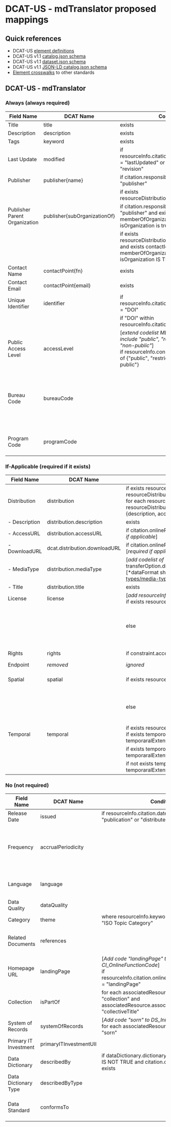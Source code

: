 # DCAT-US - mdTranslator proposed mappings
## Quick references
  - DCAT-US [element definitions](https://resources.data.gov/resources/dcat-us/)
  - DCAT-US v1.1 [catalog.json schema](https://resources.data.gov/schemas/dcat-us/v1.1/schema/catalog.json)
  - DCAT-US v1.1 [dataset.json schema](https://resources.data.gov/schemas/dcat-us/v1.1/schema/dataset.json)
  - DCAT-US v1.1 [JSON-LD catalog.json schema](https://resources.data.gov/schemas/dcat-us/v1.1/schema/catalog.jsonld)
  - [Element crosswalks](https://resources.data.gov/resources/podm-field-mapping/#field-mappings) to other standards

## DCAT-US - mdTranslator

### Always (always required)

| Field Name | DCAT Name | Condition | mdJson Source |
| --- | --- | --- | --- |
| Title | title | exists | citation.title |
| Description | description | exists | resourceInfo.abstract |
| Tags | keyword | exists | [resourceInfo.keyword.keyword[0, n] *flatten*] |
| Last Update | modified | if resourceInfo.citation.date[any].dateType = "lastUpdated" or "lastRevised" or "revision" | resourceInfo.citation.date[most recent] |
| Publisher | publisher{name} | if citation.responsibleParty.[any].role = "publisher" |  contactId -> contact.name where isOrganization IS TRUE |
| | | if exists resourceDistribution.distributor.contact | [first contact] contactId -> contact.name where isOrganization IS TRUE |
| Publisher Parent Organization | publisher{subOrganizationOf} | if citation.responsibleParty[any].role = "publisher" and exists contactId -> memberOfOrganization[0] and isOrganization is true | contactId -> contact.name |
| | | if exists resourceDistribution.distributor.contact and exists contactId -> memberOfOrganization[0] and isOrganization IS TRUE | contactId -> contact.name |
| Contact Name | contactPoint{fn} | exists | resourceInfo.pointOfContact.parties[0].contactId -> contact.name |
| Contact Email | contactPoint{email} | exists | resourceInfo.pointOfContact.parties[0].contactId -> contact.eMailList[0] |
| Unique Identifier | identifier | if resourceInfo.citation.identifier.namespace = "DOI" | resourceInfo.citation.onlineResource.uri |
| | | if "DOI" within resourceInfo.citation.onlineResource.uri | resourceInfo.citation.onlineResource.uri |
| Public Access Level | accessLevel | [*extend codelist MD_RestrictionCode to include "public",  "restricted  public", "non-public"*] <br> if resourceInfo.constraints.legal[any] one of {"public", "restricted public", "non-public"} | resourceInfo.constraints.legal[first]. Also resourceInfo.constraint.security.classification [[MD_ClassificationCode](https://mdtools.adiwg.org/#codes-page?c=iso_classification)] |
| Bureau Code | bureauCode | | [*extend role codelist to include "bureau", extend namespace codelist to include "bureauCode"*] <br> for each resourceInfo.citation.responsibleParty[any] role = "bureau" <br>contactId -> contact.identifier [*identifier must conform to https://resources.data.gov/schemas/dcat-us/v1.1/omb_bureau_codes.csv*] |
| Program Code | programCode | | [*add new element of program resourceInfo.programCode, add new codelist of programCode*] <br> resourceInfo.program[0,n] |

### If-Applicable (required if it exists)

| Field Name | DCAT Name | Condition | mdJson Source |
| --- | --- | --- | --- |
| Distribution | distribution | if exists resourceDistribution[any] and if exists resourceDistribution.distributor[any].transferOption[any].onlineOption[any].uri <br> for each resourceDistribution[0, n] where exists resourceDistribution.distributor.transferOption.onlineOption.uri then <br> {description, accessURL, downloadURL, mediaType, title} |
| - Description | distribution.description | exists | resourceDistribution.description |
| - AccessURL | distribution.accessURL | if citation.onlineResources[first occurence].uri [path ends in ".html"] [*required if applicable*] | resourceDistribution.distributor.transferOption.onlineOption.uri |
| - DownloadURL | dcat.distribution.downloadURL | if citation.onlineResources[first occurence].uri [path does not end in ".html"] [*required if applicable*] |resourceDistribution.distributor.transferOption.onlineOption.uri |
| - MediaType | distribution.mediaType | [*add codelist of "dataFormat"*] <br> transferOption.distributionFormat.formatSpecification.title [dataFormat] [*dataFormat should conform to: https://www.iana.org/assignments/media-types/media-types.xhtml*] |
| - Title | distribution.title | exists | resourceDistribution.distributor.transferOption.onlineOption.name |
| License | license | [*add resourceInfo.constraint.reference to mdEditor*] <br> if exists resourceInfo.constraint.reference[0] | resourceInfo.constraint.reference[0] <br> |
| | | else | https://creativecommons.org/publicdomain/zero/1.0/ <br> [*allows author to identify a license to use, or default to CC0 if none provided, CC0 would cover international usage as opposed to publicdomain*] <br> [*others: http://www.usa.gov/publicdomain/label/1.0/, http://opendatacommons.org/licenses/pddl/1.0*] |
| Rights | rights | if constraint.accessLevel in {"restricted public", "non-public"} | resourceInfo.constraint.releasibility.statement + " " + each constraint.releasibility.dessiminationConstraint[0, n] |
| Endpoint | *removed* | *ignored* | *ignored* |
| Spatial | spatial | if exists resourceInfo.extents[0].geographicExtents[0].boundingBox | boundingBox.eastLongitude + "," + boundingBox.southLatitude + "," + boundingBox.westLongitude + "," + boundingBox.northLatitude [*decimal degrees*] |
| | | else | if exists resourceInfo.extents[0].geographicExtents[0].geographicElement[0].type = "point" then <br> geographicElement[0].coordinate[1] + "," + geographicElement[0].coordinate[0] [*lat, long decimal degrees*] |
| Temporal | temporal | if exists resourceInfo.extent[0].temporalExtent[0] then <br> if exists tempororalExtent[0].timePeriod.startDate and exists temporaralExtent[0].timePeriod.endDate | timePeriod[0].startDate + "/" + timePeriod.endDate |
| | | if exists  tempororalExtent[0].timePeriod.startDate and not exists temporaralExtent[0].timePeriod.endDate | tempororalExtent[0].timePeriod.startDate |
| | | if not exists temporalExtent[0].timePeriod.startDate and exists temporaralExtent[0].timePeriod.endDate | tempororalExtent[0].timePeriod.endDate <br> [*may need revisiting relative to decision on date only formatting*] |

### No (not required)

| Field Name | DCAT Name | Condition | mdJson Source |
| --- | --- | --- | --- |
| Release Date | issued | if resourceInfo.citation.date[any].dateType = "publication" or "distributed" | resourceInfo.citation.date[earliest] |
| Frequency | accrualPeriodicity | | [*ISO codelist MD_maintenanceFrequency can be used and several codes intersect with accrualPeriod codelist they are partially corresponding. A column of ISO8601 code equivalents could be added to MD_maintenanceFrequency to provide the coding expected https://resources.data.gov/schemas/dcat-us/v1.1/iso8601_guidance/#accrualperiodicity, community valuation should be determined*]  |
| Language | language | | [*language codelist could be used but needs to be bound with country corresponding to the RFC 5646 format https://datatracker.ietf.org/doc/html/rfc5646, such as "en-US", community valuation should be determined* |
| Data Quality | dataQuality | | [*this is a boolean to indicate whether data "conforms" to agency standards, value seems negligble*] |
| Category | theme | where resourceInfo.keyword[any].thesaurus.title = "ISO Topic Category" | [resourceInfo.keyword.keyword[0, n] *flatten*]  |
| Related Documents | references | | associatedResource[all].resourceCitation.onlineResource[all].uri + additionalDocumentation[all].citation[all].onlineResource[all].uri [*comma separated*]|
| Homepage URL | landingPage | [*Add code "landingPage" to CI_OnlineFunctionCode*] <br> if resourceInfo.citation.onlineResource[any].function = "landingPage" | resourceInfo.citation.onlineResource.uri |
| Collection | isPartOf | for each associatedResource[0, n].initiativeType = "collection" and associatedResource.associationType = "collectiveTitle" | associatedResource.resourceCitation[0].uri |
| System of Records | systemOfRecords | [*Add code "sorn" to DS_InitiativeTypeCode*] <br> for each associatedResource[0, n].initiativeType = "sorn"   | associatedResource.resourceCitation[0].uri |
| Primary IT Investment | primaryITInvestmentUII | | [*Links data to an IT investment identifier relative to Exhibit 53 docs, community valuation should be determined*] |
| Data Dictionary | describedBy | if dataDictionary.dictionaryIncludedWithResource IS NOT TRUE and citation.onlineResource[0].uri exists | dataDictionary.citation.onlineResource[0].uri |
| Data Dictionary Type | describedByType | | [*For simplicity, leave blank implying html page, community decision needed whether to support other format types using mime type and in the form of "application/pdf"*]|
| Data Standard | conformsTo | | [*Currently not able to identify the schema standard the data conforms to, though this has been proposed. Should this be built and there is community decision to support it, then it can be mapped*] |
